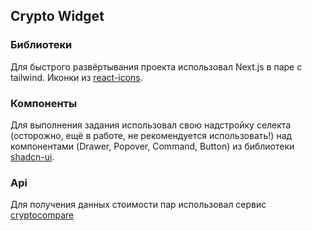## Crypto Widget

### Библиотеки
Для быстрого развёртывания проекта использовал Next.js в паре с tailwind. Иконки из [react-icons](https://react-icons.github.io/react-icons/).

### Компоненты
Для выполнения задания использовал свою надстройку селекта (осторожно, ещё в работе, не рекомендуется использовать!) над компонентами (Drawer, Popover, Command, Button) из библиотеки [shadcn-ui](https://ui.shadcn.com/).

### Api
Для получения данных стоимости пар использовал сервис [cryptocompare](https://min-api.cryptocompare.com/documentation?key=Price&cat=multipleSymbolsPriceEndpoint)
